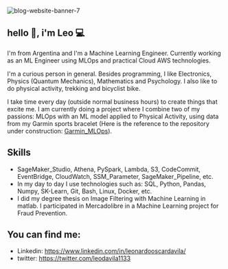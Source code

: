 ![blog-website-banner-7](https://user-images.githubusercontent.com/42939877/173470157-14d1e945-fd75-4f4f-95d1-d963b9b6b3f5.jpg)




## hello 👋, i'm Leo 💻
I'm from Argentina and I'm a Machine Learning Engineer. Currently working as an ML Engineer using MLOps and practical Cloud AWS technologies.

I'm a curious person in general. Besides programming, I like Electronics, Physics (Quantum Mechanics), Mathematics and Psychology. I also like to do physical activity, trekking and bicyclist bike.

I take time every day (outside normal business hours) to create things that excite me. I am currently doing a project where I combine two of my passions: MLOps with an ML model applied to Physical Activity, using data from my Garmin sports bracelet (Here is the reference to the repository under construction: [Garmin_MLOps](https://github.com/Leonardo1133/Garmin_MLOps)).  

## Skills
- SageMaker_Studio, Athena, PySpark, Lambda, S3, CodeCommit, EventBridge, CloudWatch, SSM_Parameter, SageMaker_Pipeline, etc.
- In my day to day I use technologies such as: SQL, Python, Pandas, Numpy, SK-Learn, Git, Bash, Linux, Docker, etc.
- I did my degree thesis on Image Filtering with Machine Learning in matlab. I participated in Mercadolibre in a Machine Learning project for Fraud Prevention.

## You can find me:
- Linkedin: https://www.linkedin.com/in/leonardooscardavila/
- twitter: https://twitter.com/leodavila1133









<!--
**Leonardo1133/Leonardo1133** is a ✨ _special_ ✨ repository because its `README.md` (this file) appears on your GitHub profile.

Here are some ideas to get you started:

- 🔭 I’m currently working on ...
- 🌱 I’m currently learning ...
- 👯 I’m looking to collaborate on ...
- 🤔 I’m looking for help with ...
- 💬 Ask me about ...
- 📫 How to reach me: ...
- 😄 Pronouns: ...
- ⚡ Fun fact: ...
-->
